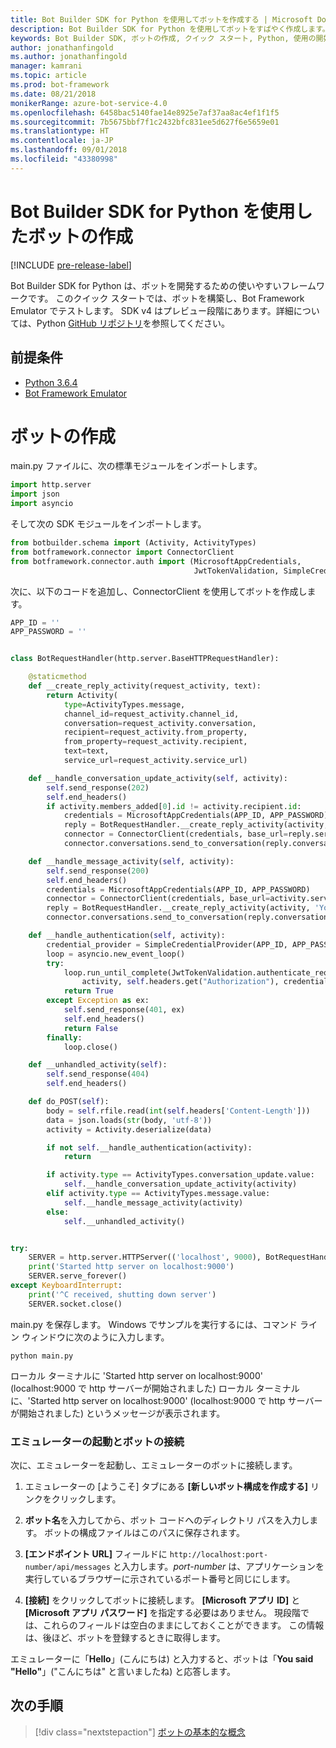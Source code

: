 ```yaml
---
title: Bot Builder SDK for Python を使用してボットを作成する | Microsoft Docs
description: Bot Builder SDK for Python を使用してボットをすばやく作成します。
keywords: Bot Builder SDK, ボットの作成, クイック スタート, Python, 使用の開始
author: jonathanfingold
ms.author: jonathanfingold
manager: kamrani
ms.topic: article
ms.prod: bot-framework
ms.date: 08/21/2018
monikerRange: azure-bot-service-4.0
ms.openlocfilehash: 6458bac5140fae14e8925e7af37aa8ac4ef1f1f5
ms.sourcegitcommit: 7b5675bbf7f1c2432bfc831ee5d627f6e5659e01
ms.translationtype: HT
ms.contentlocale: ja-JP
ms.lasthandoff: 09/01/2018
ms.locfileid: "43380998"
---
```

# <a name="create-a-bot-with-the-bot-builder-sdk-for-python"></a>Bot Builder SDK for Python を使用したボットの作成
[!INCLUDE [pre-release-label](../includes/pre-release-label.md)]

Bot Builder SDK for Python は、ボットを開発するための使いやすいフレームワークです。 このクイック スタートでは、ボットを構築し、Bot Framework Emulator でテストします。 SDK v4 はプレビュー段階にあります。詳細については、Python [GitHub リポジトリ](https://github.com/Microsoft/botbuilder-python)を参照してください。 

## <a name="pre-requisite"></a>前提条件
- [Python 3.6.4](https://www.python.org/downloads/) 
- [Bot Framework Emulator](https://github.com/Microsoft/BotFramework-Emulator/releases)

# <a name="create-a-bot"></a>ボットの作成
main.py ファイルに、次の標準モジュールをインポートします。

```python
import http.server
import json
import asyncio
```

そして次の SDK モジュールをインポートします。
```python
from botbuilder.schema import (Activity, ActivityTypes)
from botframework.connector import ConnectorClient
from botframework.connector.auth import (MicrosoftAppCredentials,
                                         JwtTokenValidation, SimpleCredentialProvider)
```
次に、以下のコードを追加し、ConnectorClient を使用してボットを作成します。
```python
APP_ID = ''
APP_PASSWORD = ''


class BotRequestHandler(http.server.BaseHTTPRequestHandler):

    @staticmethod
    def __create_reply_activity(request_activity, text):
        return Activity(
            type=ActivityTypes.message,
            channel_id=request_activity.channel_id,
            conversation=request_activity.conversation,
            recipient=request_activity.from_property,
            from_property=request_activity.recipient,
            text=text,
            service_url=request_activity.service_url)

    def __handle_conversation_update_activity(self, activity):
        self.send_response(202)
        self.end_headers()
        if activity.members_added[0].id != activity.recipient.id:
            credentials = MicrosoftAppCredentials(APP_ID, APP_PASSWORD)
            reply = BotRequestHandler.__create_reply_activity(activity, 'Hello and welcome to the echo bot!')
            connector = ConnectorClient(credentials, base_url=reply.service_url)
            connector.conversations.send_to_conversation(reply.conversation.id, reply)

    def __handle_message_activity(self, activity):
        self.send_response(200)
        self.end_headers()
        credentials = MicrosoftAppCredentials(APP_ID, APP_PASSWORD)
        connector = ConnectorClient(credentials, base_url=activity.service_url)
        reply = BotRequestHandler.__create_reply_activity(activity, 'You said: %s' % activity.text)
        connector.conversations.send_to_conversation(reply.conversation.id, reply)

    def __handle_authentication(self, activity):
        credential_provider = SimpleCredentialProvider(APP_ID, APP_PASSWORD)
        loop = asyncio.new_event_loop()
        try:
            loop.run_until_complete(JwtTokenValidation.authenticate_request(
                activity, self.headers.get("Authorization"), credential_provider))
            return True
        except Exception as ex:
            self.send_response(401, ex)
            self.end_headers()
            return False
        finally:
            loop.close()

    def __unhandled_activity(self):
        self.send_response(404)
        self.end_headers()

    def do_POST(self):
        body = self.rfile.read(int(self.headers['Content-Length']))
        data = json.loads(str(body, 'utf-8'))
        activity = Activity.deserialize(data)

        if not self.__handle_authentication(activity):
            return

        if activity.type == ActivityTypes.conversation_update.value:
            self.__handle_conversation_update_activity(activity)
        elif activity.type == ActivityTypes.message.value:
            self.__handle_message_activity(activity)
        else:
            self.__unhandled_activity()


try:
    SERVER = http.server.HTTPServer(('localhost', 9000), BotRequestHandler)
    print('Started http server on localhost:9000')
    SERVER.serve_forever()
except KeyboardInterrupt:
    print('^C received, shutting down server')
    SERVER.socket.close()
```


main.py を保存します。 Windows でサンプルを実行するには、コマンド ライン ウィンドウに次のように入力します。
```
python main.py
```
ローカル ターミナルに 'Started http server on localhost:9000' (localhost:9000 で http サーバーが開始されました) ローカル ターミナルに、'Started http server on localhost:9000' (localhost:9000 で http サーバーが開始されました) というメッセージが表示されます。

### <a name="start-the-emulator-and-connect-your-bot"></a>エミュレーターの起動とボットの接続

次に、エミュレーターを起動し、エミュレーターのボットに接続します。


1. エミュレーターの [ようこそ] タブにある **[新しいボット構成を作成する]** リンクをクリックします。 

2. **ボット名**を入力してから、ボット コードへのディレクトリ パスを入力します。 ボットの構成ファイルはこのパスに保存されます。

3. **[エンドポイント URL]** フィールドに `http://localhost:port-number/api/messages` と入力します。*port-number* は、アプリケーションを実行しているブラウザーに示されているポート番号と同じにします。

4. **[接続]** をクリックしてボットに接続します。 **[Microsoft アプリ ID]** と **[Microsoft アプリ パスワード]** を指定する必要はありません。 現段階では、これらのフィールドは空白のままにしておくことができます。 この情報は、後ほど、ボットを登録するときに取得します。

エミュレーターに「**Hello**」(こんにちは) と入力すると、ボットは「**You said "Hello"**」("こんにちは" と言いましたね) と応答します。

## <a name="next-steps"></a>次の手順

> [!div class="nextstepaction"]
> [ボットの基本的な概念](../v4sdk/bot-builder-basics.md)
